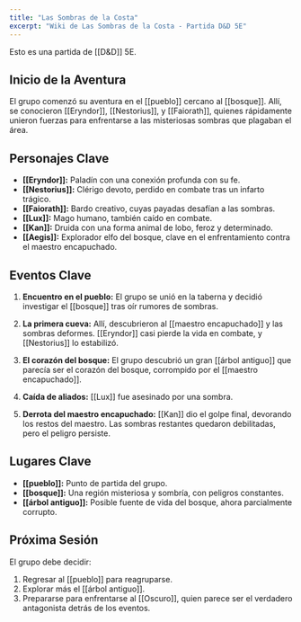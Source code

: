```yaml
---
title: "Las Sombras de la Costa"
excerpt: "Wiki de Las Sombras de la Costa - Partida D&D 5E"
---
```


Esto es una partida de [[D&D]] 5E.

## Inicio de la Aventura
El grupo comenzó su aventura en el [[pueblo]] cercano al [[bosque]]. Allí, se conocieron [[Eryndor]], [[Nestorius]], y [[Faiorath]], quienes rápidamente unieron fuerzas para enfrentarse a las misteriosas sombras que plagaban el área.

## Personajes Clave
- **[[Eryndor]]:** Paladín con una conexión profunda con su fe.
- **[[Nestorius]]:** Clérigo devoto, perdido en combate tras un infarto trágico.
- **[[Faiorath]]:** Bardo creativo, cuyas payadas desafían a las sombras.
- **[[Lux]]:** Mago humano, también caído en combate.
- **[[Kan]]:** Druida con una forma animal de lobo, feroz y determinado.
- **[[Aegis]]:** Explorador elfo del bosque, clave en el enfrentamiento contra el maestro encapuchado.

## Eventos Clave
1. **Encuentro en el pueblo:**
   El grupo se unió en la taberna y decidió investigar el [[bosque]] tras oír rumores de sombras.

2. **La primera cueva:**
   Allí, descubrieron al [[maestro encapuchado]] y las sombras deformes. [[Eryndor]] casi pierde la vida en combate, y [[Nestorius]] lo estabilizó.

3. **El corazón del bosque:**
   El grupo descubrió un gran [[árbol antiguo]] que parecía ser el corazón del bosque, corrompido por el [[maestro encapuchado]].

4. **Caída de aliados:**
   [[Lux]] fue asesinado por una sombra.

5. **Derrota del maestro encapuchado:**
   [[Kan]] dio el golpe final, devorando los restos del maestro. Las sombras restantes quedaron debilitadas, pero el peligro persiste.

## Lugares Clave
- **[[pueblo]]:** Punto de partida del grupo.
- **[[bosque]]:** Una región misteriosa y sombría, con peligros constantes.
- **[[árbol antiguo]]:** Posible fuente de vida del bosque, ahora parcialmente corrupto.

## Próxima Sesión
El grupo debe decidir:
1. Regresar al [[pueblo]] para reagruparse.
2. Explorar más el [[árbol antiguo]].
3. Prepararse para enfrentarse al [[Oscuro]], quien parece ser el verdadero antagonista detrás de los eventos.
